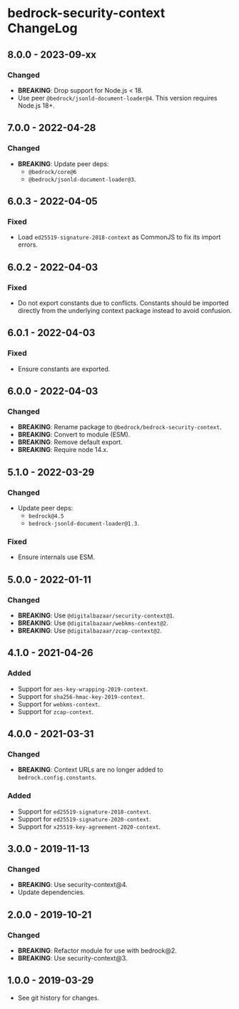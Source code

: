 # bedrock-security-context ChangeLog

## 8.0.0 - 2023-09-xx

### Changed
- **BREAKING**: Drop support for Node.js < 18.
- Use peer `@bedrock/jsonld-document-loader@4`. This version requires
  Node.js 18+.

## 7.0.0 - 2022-04-28

### Changed
- **BREAKING**: Update peer deps:
  - `@bedrock/core@6`
  - `@bedrock/jsonld-document-loader@3`.

## 6.0.3 - 2022-04-05

### Fixed
- Load `ed25519-signature-2018-context` as CommonJS to fix its
  import errors.

## 6.0.2 - 2022-04-03

### Fixed
- Do not export constants due to conflicts. Constants should be
  imported directly from the underlying context package instead
  to avoid confusion.

## 6.0.1 - 2022-04-03

### Fixed
- Ensure constants are exported.

## 6.0.0 - 2022-04-03

### Changed
- **BREAKING**: Rename package to `@bedrock/bedrock-security-context`.
- **BREAKING**: Convert to module (ESM).
- **BREAKING**: Remove default export.
- **BREAKING**: Require node 14.x.

## 5.1.0 - 2022-03-29

### Changed
- Update peer deps:
  - `bedrock@4.5`
  - `bedrock-jsonld-document-loader@1.3`.

### Fixed
- Ensure internals use ESM.

## 5.0.0 - 2022-01-11

### Changed
- **BREAKING**: Use `@digitalbazaar/security-context@1`.
- **BREAKING**: Use `@digitalbazaar/webkms-context@2`.
- **BREAKING**: Use `@digitalbazaar/zcap-context@2`.

## 4.1.0 - 2021-04-26

### Added
- Support for `aes-key-wrapping-2019-context`.
- Support for `sha256-hmac-key-2019-context`.
- Support for `webkms-context`.
- Support for `zcap-context`.

## 4.0.0 - 2021-03-31

### Changed
- **BREAKING**: Context URLs are no longer added to `bedrock.config.constants`.

### Added
- Support for `ed25519-signature-2018-context`.
- Support for `ed25519-signature-2020-context`.
- Support for `x25519-key-agreement-2020-context`.

## 3.0.0 - 2019-11-13

### Changed
- **BREAKING**: Use security-context@4.
- Update dependencies.

## 2.0.0 - 2019-10-21

### Changed
- **BREAKING**: Refactor module for use with bedrock@2.
- **BREAKING**: Use security-context@3.

## 1.0.0 - 2019-03-29

- See git history for changes.
